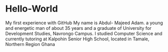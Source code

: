 # Hello-World
My first experience with GitHub
My name is Abdul- Majeed Adam. a young and energetic man of about 35 years and a graduate of University for Development Studies, Navrongo Campus.
I studied Computer Science and currently tutoring at Kalpohin Senior High School, located in Tamale, Northern Region Ghana
